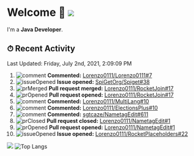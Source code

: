 # Welcome 👋 ![](https://hit.yhype.me/github/profile?user_id=69311874)

I'm a **Java Developer**.

## ⏱ Recent Activity

<!--RECENT_ACTIVITY:last_update-->
Last Updated: Friday, July 2nd, 2021, 2:09:09 PM
<!--RECENT_ACTIVITY:last_update_end-->

<!--RECENT_ACTIVITY:start-->
1. ![comment] **Commented:** [Lorenzo0111/Lorenzo0111#7](https://github.com/Lorenzo0111/Lorenzo0111/pull/7#issuecomment-873023914)
2. ![issueOpened] **Issue opened:** [SpiGetOrg/Spiget#38](https://github.com/SpiGetOrg/Spiget/issues/38)
3. ![prMerged] **Pull request merged:** [Lorenzo0111/RocketJoin#17](https://github.com/Lorenzo0111/RocketJoin/pull/17)
4. ![prOpened] **Pull request opened:** [Lorenzo0111/RocketJoin#17](https://github.com/Lorenzo0111/RocketJoin/pull/17)
5. ![comment] **Commented:** [Lorenzo0111/MultiLang#10](https://github.com/Lorenzo0111/MultiLang/pull/10#issuecomment-872330201)
6. ![comment] **Commented:** [Lorenzo0111/ElectionsPlus#10](https://github.com/Lorenzo0111/ElectionsPlus/pull/10#issuecomment-872267970)
7. ![comment] **Commented:** [sgtcaze/NametagEdit#611](https://github.com/sgtcaze/NametagEdit/pull/611#issuecomment-872162280)
8. ![prClosed] **Pull request closed:** [Lorenzo0111/NametagEdit#1](https://github.com/Lorenzo0111/NametagEdit/pull/1)
9. ![prOpened] **Pull request opened:** [Lorenzo0111/NametagEdit#1](https://github.com/Lorenzo0111/NametagEdit/pull/1)
10. ![issueOpened] **Issue opened:** [Lorenzo0111/RocketPlaceholders#22](https://github.com/Lorenzo0111/RocketPlaceholders/issues/22)
<!--RECENT_ACTIVITY:end-->

[![](https://github-readme-stats.vercel.app/api?username=Lorenzo0111&show_icons=true&count_private=true)](https://github.com/Lorenzo0111)
![Top Langs](https://github-readme-stats.vercel.app/api/top-langs/?username=Lorenzo0111&layout=compact)

[issueOpened]: https://cdn.jsdelivr.net/gh/Readme-Workflows/Readme-Icons@main/icons/octicons/IssueOpenedOld.svg
[issueClosed]: https://cdn.jsdelivr.net/gh/Readme-Workflows/Readme-Icons@main/icons/octicons/IssueClosedOld.svg

[prOpened]: https://cdn.jsdelivr.net/gh/Readme-Workflows/Readme-Icons@main/icons/octicons/PullRequestOpened.svg
[prClosed]: https://cdn.jsdelivr.net/gh/Readme-Workflows/Readme-Icons@main/icons/octicons/PullRequestClosed.svg
[prMerged]: https://cdn.jsdelivr.net/gh/Readme-Workflows/Readme-Icons@main/icons/octicons/PullRequestMerged.svg

[comment]: https://cdn.jsdelivr.net/gh/Readme-Workflows/Readme-Icons@main/icons/octicons/Comment.svg

[changesRequested]: https://cdn.jsdelivr.net/gh/Readme-Workflows/Readme-Icons@main/icons/octicons/RequestedChanges.svg
[approved]: https://cdn.jsdelivr.net/gh/Readme-Workflows/Readme-Icons@main/icons/octicons/ApprovedChanges.svg

[repoCreated]: https://cdn.jsdelivr.net/gh/Readme-Workflows/Readme-Icons@main/icons/octicons/Repository.svg
[release]: https://cdn.jsdelivr.net/gh/Readme-Workflows/Readme-Icons@main/icons/octicons/Release.svg
[star]: https://cdn.jsdelivr.net/gh/Readme-Workflows/Readme-Icons@main/icons/octicons/StarredRepository.svg
[wiki]: https://cdn.jsdelivr.net/gh/Readme-Workflows/Readme-Icons@main/icons/octicons/Wiki.svg
[fork]: https://cdn.jsdelivr.net/gh/Readme-Workflows/Readme-Icons@main/icons/octicons/ForkedRepository.svg
[people]: https://cdn.jsdelivr.net/gh/Readme-Workflows/Readme-Icons@main/icons/octicons/People.svg
